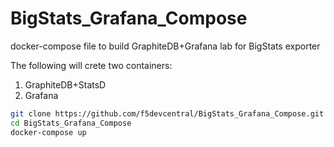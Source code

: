 # BigStats_Grafana_Compose
docker-compose file to build GraphiteDB+Grafana lab for BigStats exporter

The following will crete two containers:

1. GraphiteDB+StatsD
2. Grafana

```sh
git clone https://github.com/f5devcentral/BigStats_Grafana_Compose.git
cd BigStats_Grafana_Compose
docker-compose up
```


